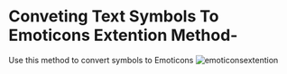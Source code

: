 # Conveting Text Symbols To Emoticons Extention Method-
Use this method to convert symbols to Emoticons
![emoticonsextention](https://cloud.githubusercontent.com/assets/24522089/22002273/06224dca-dc64-11e6-85f2-62f157775b25.gif)
